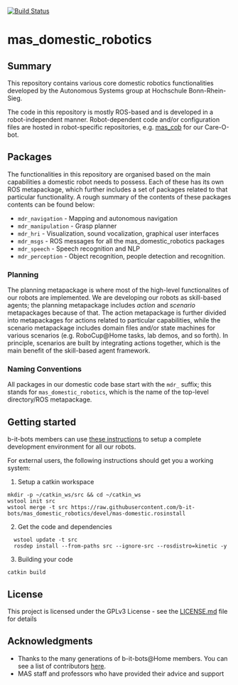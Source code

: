 [![Build Status](https://travis-ci.org/b-it-bots/mas_domestic_robotics.svg?branch=kinetic)](https://travis-ci.org/b-it-bots/mas_domestic_robotics)

# mas_domestic_robotics

## Summary

This repository contains various core domestic robotics functionalities developed by the Autonomous Systems group at Hochschule Bonn-Rhein-Sieg.

The code in this repository is mostly ROS-based and is developed in a robot-independent manner. Robot-dependent code and/or configuration files are hosted in robot-specific repositories, e.g. [mas_cob](https://github.com/b-it-bots/mas_cob) for our Care-O-bot.

## Packages

The functionalities in this repository are organised based on the main capabilities a domestic robot needs to possess. Each of these has its own ROS metapackage, which further includes a set of packages related to that particular functionality. A rough summary of the contents of these packages contents can be found below:

* `mdr_navigation` - Mapping and autonomous navigation
* `mdr_manipulation` - Grasp planner
* `mdr_hri` - Visualization, sound vocalization, graphical user interfaces
* `mdr_msgs` - ROS messages for all the mas_domestic_robotics packages
* `mdr_speech` - Speech recognition and NLP
* `mdr_perception` - Object recognition, people detection and recognition.

### Planning

The planning metapackage is where most of the high-level functionalites of our robots are implemented. We are developing our robots as skill-based agents; the planning metapackage includes *action* and *scenario* metapackages because of that. The action metapackage is further divided into metapackages for actions related to particular capabilities, while the scenario metapackage includes domain files and/or state machines for various scenarios (e.g. RoboCup@Home tasks, lab demos, and so forth). In principle, scenarios are built by integrating actions together, which is the main benefit of the skill-based agent framework.

### Naming Conventions

All packages in our domestic code base start with the `mdr_` suffix; this stands for `mas_domestic_robotics`, which is the name of the top-level directory/ROS metapackage.


## Getting started

b-it-bots members can use [these instructions](https://github.com/b-it-bots/dev-env#setup) to setup a complete development environment for all our robots.

For external users, the following instructions should get you a working system:

1. Setup a catkin workspace

  ```
  mkdir -p ~/catkin_ws/src && cd ~/catkin_ws
  wstool init src
  wstool merge -t src https://raw.githubusercontent.com/b-it-bots/mas_domestic_robotics/devel/mas-domestic.rosinstall
  ```
2. Get the code and dependencies

  ```
    wstool update -t src
    rosdep install --from-paths src --ignore-src --rosdistro=kinetic -y

  ```

3. Building your code

  ```
  catkin build
  ```

## License

This project is licensed under the GPLv3 License - see the [LICENSE.md](LICENSE.md) file for details

## Acknowledgments

* Thanks to the many generations of b-it-bots@Home members. You can see a list of contributors [here](https://github.com/b-it-bots/mas_domestic_robotics/graphs/contributors).
* MAS staff and professors who have provided their advice and support
